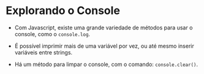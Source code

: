 # Explorando o Console

- Com Javascript, existe uma grande variedade de métodos para usar o console, como o `console.log`.

- É possível imprimir mais de uma variável por vez, ou até mesmo inserir variáveis entre strings.

-  Há um método para limpar o console, com o comando: `console.clear()`.